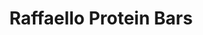 ---
title: Raffaello Protein Bars
metadata:
  title: Raffaello Protein Bars
  course: Treat
  servings: '8'
ingredients:
- name: almond butter
  amount: 50 g
- name: bananas
  amount: 2 medium
- name: oats
  amount: 100 g
- name: water
  amount: some
- name: vanilla protein powder
  amount: 50 g
- name: dessicated coconut
  amount: 15 g
cookware:
- name: mixing bowl
- name: silicon mini loaf mould
steps:
- description: Preheat the oven to 180C then grab a mixing bowl and mash the bananas
    with the almond butter.
- description: Now mix the oats, dessicated coconut and vanilla protein powder until
    they're combined.
- description: Add some water if the mixture is too dry and thick.
- description: Spoon the mixture into 8 sections of a silicon mini loaf mould.
- description: Bake for 12 minutes, and leave to cool before storing (or eating) them.

---